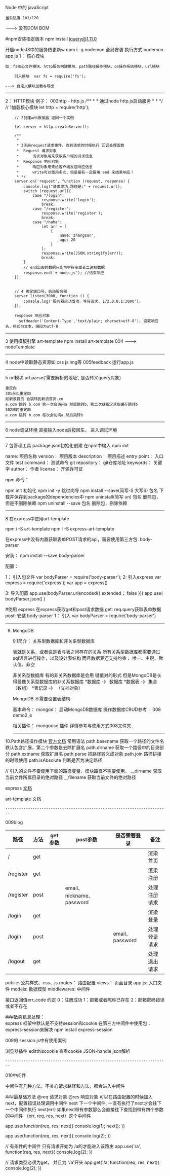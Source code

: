Node 中的 javaScript

    当前进度 101/120

   --->  没有DOM BOM
   
   #npm安装指定版本
   npm install jquery@1.11.0
   
   开启nodeJS中的服务热更新w
        npm i -g nodemon 全局安装
   执行方式
        nodemon app.js
1： 核心模块
    
    如：fs核心文件模块、http服务构建模块、path路径操作模块、os操作系统模块、url模块
    
        引入模块  var fs = require('fs');

    ---> 自定义模块加载与导出

-----------------------------------------------------------------------------
2： HTTP模块
    例子： 002http - http.js
        /**
        *
        * 通过node http.js启动服务
         *
        * */
        // 1加载核心模块
        let http = require('http');
        
        // 2创建web服务器 返回一个实例
        
        let server = http.createServer();
        
        /**
         *
         * 3注册request请求事件，收到请求的时候执行 回调处理函数
         *  Request 请求对象
         *      请求对象用来获取客户端的请求信息
         *  Response 响应对象
         *      响应对象用来给客户端发送响应信息
         *      write可以使用多次，但是最有一定要用 end 来结束响应！
         * */
        server.on('request', function (request, response) {
            console.log("请求成功,路径是:" + request.url);
            switch (request.url){
                case "/login":
                    response.write('login');
                    break;
                case "/register":
                    response.write('register');
                    break;
                case "/haha":
                    let arr = [
                        {
                            name:'zhangsan',
                            age: 20
                        }
                    ];
                    response.write(JSON.stringify(arr));
                    break;
            }
            // end出去的数据只能为字符串或者二进制数据
            response.end('+ node.js'); //结束响应
        });
        
        
        // 4 绑定端口号，启动服务器
        server.listen(3000, function () {
            console.log('服务器启动成功，等待请求, 172.0.0.1:3000');
        });
         
        response 响应对象
          setHeader('Content-Type','text/plain; charset=utf-8'); 设置响应头，格式为文本，编码为utf-8
        
------------------------------------------------------------------------

3 使用模板引擎 art-template  npm install art-template
 004 ---> nodeTemplate

------------------------------------------------------------------------

4 node中读取静态资源如 css js img等
  005feedback 运行app.js
  
------------------------------------------------------------------------

5 url模块
    url.parse('需要解析的地址', 是否转义query对象)
    
    重定向
    301永久重定向
    如新浪首页 会跳转到新浪首页.cn
    a.com 跳转 b.com 第一次会访问a 然后跳转b，第二次就指定读取缓存跳转b
    302临时重定向
    a.com 跳转 b.com 每次会访问a 然后跳转b

------------------------------------------------------------------------

6 node调试环境
  直接输入node后按回车， 进入调试环境

------------------------------------------------------------------------

7 包管理工具
 package.json初始化创建
 在npm中输入 npm init

 name: 项目名称
 version： 项目版本
 description： 项目描述
 entry point： 入口文件
 test command： 测试命令
 git repository： git仓库地址
 keywords： 关键字
 author： 作者
 license： 开源许可证

 npm 命令：

 npm init 初始化
 npm init -y 跳过向导
 npm install --save(简写-S 大写S) 包名 下载并保存到package的dependencies中
 npm uninstall(简写 un) 包名 删除包，但是不删除依赖
 npm uninstall --save 包名 删除包，删除依赖


------------------------------------------------------------------------

 8.在express中使用art-template
 
  npm i -S art-template
  npm i -S express-art-template

  在express中没有内置获取表单POST请求的api，需要使用第三方包: body-parser
  
  安装： npm install --save body-parser
  
  配置：
  
  1： 引入包文件 
     var bodyParser = require('body-parser');
  2: 引入express 
      var express = require('express');
    var app = express()
   
   3: 导入配置
   app.use(bodyParser.urlencoded({ extended； false }))
   app.use( bodyParser.json() )
   
   #使用 express
   在express获取get和post请求数据
   get: req.query获取表单数据
   post: 安装 body-parser
        1： 引入 var bodyParser = require('body-parser')
        
        
   
        
   


------------------------------------------------------------------------

9. MongoDB

    9.1简介： 关系型数据库和非关系型数据库
    
    表就是关系，或者说是表与表之间存在的关系
    所有关系型数据库都需要通过sql语言进行操作，以及设计表结构
    而且数据表还支持约束： 唯一、主键、默认值、非空
    
    非关系型数据库
    有的非关系数据库是会用 键值对的形式
    但是MongoDB是长得最像关系型数据库的非关系数据库
    *数据库 -》 数据库
    *数据表 -》 集合（数组）
    *表记录 -》 （文档对象）

    MongoDB 不需要设置表结构
    
    基本命令：
    mongod： 启动MongoDB数据库
    操作数据库CRUD参考： 008 demo2.js 
   
    
    相关插件：
    mongoose 插件
    详情参考与使用方式008文件夹
    
    ------------------------------------------------------------------------

10.Path路径操作模块
    [官方文档](http://nodejs.cn/api/path.html#path_path_basename_path_ext)
    常用语法
    path.basename 获取一个路径的文件名 默认包含扩展，第二个参数是去除扩展名
    path.dirname 获取一个路径中的目录部分
    path.extname 获取扩展名
    path.parse 把路径转义成对象
    path.join 路径拼接的时候使用
    path.isAbsolute 判断是否为决定路径

// 引入的文件不要使用下面的路径变量，模块路径不需要使用。
__dirname 获取当前文件所属目录的绝对路径 
__filename 获取当前文件的绝对路径

express [文档](https://www.runoob.com/w3cnote/express-4-x-api.html)

art-template [文档](https://aui.github.io/art-template/zh-cn/index.html)

    ------------------------------------------------------------------------

009blog 

路径|方法|get参数|post参数|是否需要登录|备注
----|----|----|----|----|----|
|/|get| |  |  | 渲染首页 |
|/register|get| |  |  | 渲染注册 |
|/register|post| | email、nickname、password |  | 处理注册请求 |
|/login|get| |  |  | 渲染登录 |
|/login|post| |  | email、password | 处理登录请求 |
|/logout|get| |  |  | 处理退出请求 |

public: 公共样式、css、js
routes： 路由配置
views： 页面目录
app.js: 入口文件
models: 数据模型
middlewares: 中间件

接口返回值err_code 约定
0：注册成功
1：邮箱或者昵称已存在
2：邮箱密码错误或者不存在


###敏感信息处理：  
express 框架中默认是不支持session和cookie
在第三方中间件中使用包： express-session来解决
npm install express-session

009的 session.js中有使用案例

浏览器插件 editthiscookie 查看cookie 
JSON-handle json解析

    ------------------------------------------------------------------------
    
010中间件

中间件有几种方法，不关心请求路径和方法，都会进入中间件

###最基础方法
@req 请求对象
@res 响应对象
可以在路由配置的时候加入next，配置错误处理调用中间件
next 下一个中间件, 一直有执行了next才会往下一个中间件执行
next(err) 如果next带有参数那么会直接往下查找到带有四个参数的中间件
（err, req, res, next）这个中间件

app.use(function(req, res, next){
    console.log(1);
    next();
})

app.use(function(req, res, next){
    console.log(2);
})

// 有条件的中间件
只有请求开始为 /a的才能进入该路由
app.use('/a', function(req, res, next){
   console.log(2);
})

// 请求类型必须为get， 并且为 '/a'开头
app.get('/a',function(req, res, next){
  console.log(2);
})
